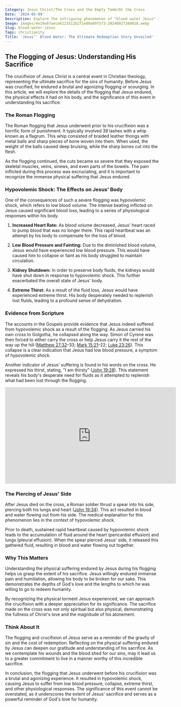 ```yaml
---
Category: Jesus Christ/The Cross and the Empty Tomb/On the Cross
Date: '2024-05-09'
Description: Explore the intriguing phenomenon of "blood water Jesus" in this article, delving into the mystery and controversy surrounding this religious topic. Discover the significance and symbolism behind this unique occurrence.
Image: images/4e19a67aece6123512b271e89a09f5f3-20240927160018.webp
Slug: blood-water-jesus
Tags: christianity
Title: 'Jesus'' Blood Water: The Ultimate Redemption Story Unveiled'
---
```


## The Flogging of Jesus: Understanding His Sacrifice

The crucifixion of Jesus Christ is a central event in Christian theology, representing the ultimate sacrifice for the sins of humanity. Before Jesus was crucified, he endured a brutal and agonizing flogging or scourging. In this article, we will explore the details of the flogging that Jesus endured, the physical effects it had on his body, and the significance of this event in understanding his sacrifice.

### The Roman Flogging

The Roman flogging that Jesus underwent prior to his crucifixion was a horrific form of punishment. It typically involved 39 lashes with a whip known as a flagrum. This whip consisted of braided leather thongs with metal balls and sharp pieces of bone woven into them. When used, the weight of the balls caused deep bruising, while the sharp bones cut into the flesh.

As the flogging continued, the cuts became so severe that they exposed the skeletal muscles, veins, sinews, and even parts of the bowels. The pain inflicted during this process was excruciating, and it is important to recognize the immense physical suffering that Jesus endured.

### Hypovolemic Shock: The Effects on Jesus' Body

One of the consequences of such a severe flogging was hypovolemic shock, which refers to low blood volume. The intense beating inflicted on Jesus caused significant blood loss, leading to a series of physiological responses within his body.

1. **Increased Heart Rate:** As blood volume decreased, Jesus' heart raced to pump blood that was no longer there. This rapid heartbeat was an attempt by his body to compensate for the loss of blood.

2. **Low Blood Pressure and Fainting:** Due to the diminished blood volume, Jesus would have experienced low blood pressure. This would have caused him to collapse or faint as his body struggled to maintain circulation.

3. **Kidney Shutdown:** In order to preserve body fluids, the kidneys would have shut down in response to hypovolemic shock. This further exacerbated the overall state of Jesus' body.

4. **Extreme Thirst:** As a result of the fluid loss, Jesus would have experienced extreme thirst. His body desperately needed to replenish lost fluids, leading to a profound sense of dehydration.

### Evidence from Scripture

The accounts in the Gospels provide evidence that Jesus indeed suffered from hypovolemic shock as a result of the flogging. As Jesus carried his own cross to Golgotha, he collapsed along the way. Simon of Cyrene was then forced to either carry the cross or help Jesus carry it the rest of the way up the hill ([Matthew 27:32](https://www.bibleref.com/Matthew/27/Matthew-27-32.html)–33; [Mark 15:21](https://www.bibleref.com/Mark/15/Mark-15-21.html)–22; [Luke 23:26](https://www.bibleref.com/Luke/23/Luke-23-26.html)). This collapse is a clear indication that Jesus had low blood pressure, a symptom of hypovolemic shock.

Another indicator of Jesus' suffering is found in his words on the cross. He expressed his thirst, stating, "I am thirsty" ([John 19:28](https://www.bibleref.com/John/19/John-19-28.html)). This statement reveals his body's desperate need for fluids as it attempted to replenish what had been lost through the flogging.


<iframe width="560" height="315" src="https://www.youtube.com/embed/BYjhGeAIG6k" frameborder="0" allow="autoplay; encrypted-media" allowfullscreen></iframe>


### The Piercing of Jesus' Side

After Jesus died on the cross, a Roman soldier thrust a spear into his side, piercing both his lungs and heart ([John 19:34](https://www.bibleref.com/John/19/John-19-34.html)). This act resulted in blood and water flowing out from his side. The medical explanation for this phenomenon lies in the context of hypovolemic shock.

Prior to death, sustained rapid heartbeat caused by hypovolemic shock leads to the accumulation of fluid around the heart (pericardial effusion) and lungs (pleural effusion). When the spear pierced Jesus' side, it released this gathered fluid, resulting in blood and water flowing out together.

### Why This Matters

Understanding the physical suffering endured by Jesus during his flogging helps us grasp the extent of his sacrifice. Jesus willingly endured immense pain and humiliation, allowing his body to be broken for our sake. This demonstrates the depths of God's love and the lengths to which he was willing to go to redeem humanity.

By recognizing the physical torment Jesus experienced, we can approach the crucifixion with a deeper appreciation for its significance. The sacrifice made on the cross was not only spiritual but also physical, demonstrating the fullness of Christ's love and the magnitude of his atonement.

### Think About It

The flogging and crucifixion of Jesus serve as a reminder of the gravity of sin and the cost of redemption. Reflecting on the physical suffering endured by Jesus can deepen our gratitude and understanding of his sacrifice. As we contemplate his wounds and the blood shed for our sins, may it lead us to a greater commitment to live in a manner worthy of this incredible sacrifice.

In conclusion, the flogging that Jesus underwent before his crucifixion was a brutal and agonizing experience. It resulted in hypovolemic shock, causing Jesus to suffer from low blood pressure, collapse, extreme thirst, and other physiological responses. The significance of this event cannot be overstated, as it underscores the extent of Jesus' sacrifice and serves as a powerful reminder of God's love for humanity.